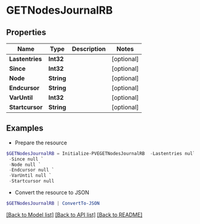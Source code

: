 # GETNodesJournalRB
## Properties

Name | Type | Description | Notes
------------ | ------------- | ------------- | -------------
**Lastentries** | **Int32** |  | [optional] 
**Since** | **Int32** |  | [optional] 
**Node** | **String** |  | [optional] 
**Endcursor** | **String** |  | [optional] 
**VarUntil** | **Int32** |  | [optional] 
**Startcursor** | **String** |  | [optional] 

## Examples

- Prepare the resource
```powershell
$GETNodesJournalRB = Initialize-PVEGETNodesJournalRB  -Lastentries null `
 -Since null `
 -Node null `
 -Endcursor null `
 -VarUntil null `
 -Startcursor null
```

- Convert the resource to JSON
```powershell
$GETNodesJournalRB | ConvertTo-JSON
```

[[Back to Model list]](../README.md#documentation-for-models) [[Back to API list]](../README.md#documentation-for-api-endpoints) [[Back to README]](../README.md)

